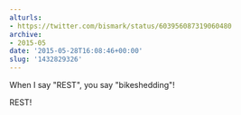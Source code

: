 ```yaml
---
alturls:
- https://twitter.com/bismark/status/603956087319060480
archive:
- 2015-05
date: '2015-05-28T16:08:46+00:00'
slug: '1432829326'
---
```


When I say "REST", you say "bikeshedding"!

REST!

